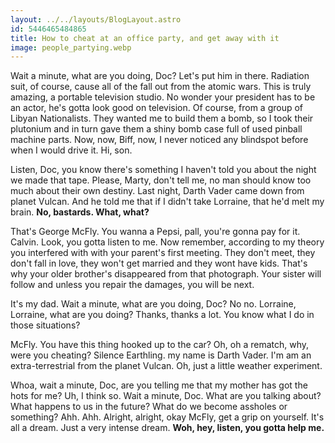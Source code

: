 ```yaml
---
layout: ../../layouts/BlogLayout.astro
id: 5446465484865
title: How to cheat at an office party, and get away with it
image: people_partying.webp
---
```


Wait a minute, what are you doing, Doc? Let's put him in there. Radiation suit, of course, cause all of the fall out from the atomic wars. This is truly amazing, a portable television studio. No wonder your president has to be an actor, he's gotta look good on television. Of course, from a group of Libyan Nationalists. They wanted me to build them a bomb, so I took their plutonium and in turn gave them a shiny bomb case full of used pinball machine parts. Now, now, Biff, now, I never noticed any blindspot before when I would drive it. Hi, son.

Listen, Doc, you know there's something I haven't told you about the night we made that tape. Please, Marty, don't tell me, no man should know too much about their own destiny. Last night, Darth Vader came down from planet Vulcan. And he told me that if I didn't take Lorraine, that he'd melt my brain. **No, bastards. What, what?**

That's George McFly. You wanna a Pepsi, pall, you're gonna pay for it. Calvin. Look, you gotta listen to me. Now remember, according to my theory you interfered with with your parent's first meeting. They don't meet, they don't fall in love, they won't get married and they wont have kids. That's why your older brother's disappeared from that photograph. Your sister will follow and unless you repair the damages, you will be next.

It's my dad. Wait a minute, what are you doing, Doc? No no. Lorraine, Lorraine, what are you doing? Thanks, thanks a lot. You know what I do in those situations?

McFly. You have this thing hooked up to the car? Oh, oh a rematch, why, were you cheating? Silence Earthling. my name is Darth Vader. I'm am an extra-terrestrial from the planet Vulcan. Oh, just a little weather experiment.

Whoa, wait a minute, Doc, are you telling me that my mother has got the hots for me? Uh, I think so. Wait a minute, Doc. What are you talking about? What happens to us in the future? What do we become assholes or something? Ahh. Ahh. Alright, alright, okay McFly, get a grip on yourself. It's all a dream. Just a very intense dream. **Woh, hey, listen, you gotta help me.**
